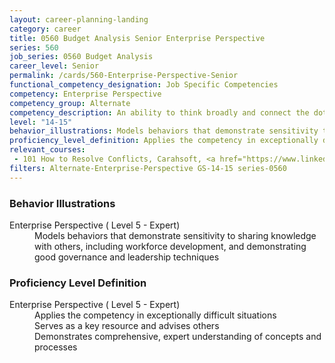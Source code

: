 ```yaml
---
layout: career-planning-landing
category: career
title: 0560 Budget Analysis Senior Enterprise Perspective
series: 560
job_series: 0560 Budget Analysis
career_level: Senior
permalink: /cards/560-Enterprise-Perspective-Senior
functional_competency_designation: Job Specific Competencies
competency: Enterprise Perspective
competency_group: Alternate
competency_description: An ability to think broadly and connect the dots among various aspects of the enterprise 
level: "14-15"
behavior_illustrations: Models behaviors that demonstrate sensitivity to sharing knowledge with others, including workforce development, and demonstrating good governance and leadership techniques
proficiency_level_definition: Applies the competency in exceptionally difficult situations ? Serves as a key resource and advises others ? Demonstrates comprehensive, expert understanding of concepts and processes
relevant_courses: 
 - 101 How to Resolve Conflicts, Carahsoft, <a href="https://www.linkedin.com/learning/how-to-resolve-conflicts">https://www.linkedin.com/learning/how-to-resolve-conflicts</a>
filters: Alternate-Enterprise-Perspective GS-14-15 series-0560
---
```


<div class="desktop:grid-col-6 margin-y-205">
  <div class="border-top-05 bg-white padding-2 shadow-5 height-full members-hover border-1px border-gray-30 border-top-orange radius-lg">
    <h3>Behavior Illustrations</h3>
    <dl class="text-base"><dt>Enterprise Perspective ( Level 5 - Expert)</dt><dd>Models behaviors that demonstrate sensitivity to sharing knowledge with others, including workforce development, and demonstrating good governance and leadership techniques</dd></dl>
  </div>
</div>
<div class="desktop:grid-col-6 margin-y-205">
  <div class="border-top-05 bg-white padding-2 shadow-5 height-full members-hover border-1px border-gray-30 border-top-orange radius-lg">
    <h3>Proficiency Level Definition</h3>
    <dl class="text-base"><dt>Enterprise Perspective ( Level 5 - Expert)</dt><dd>Applies the competency in exceptionally difficult situations </dd><dd> Serves as a key resource and advises others </dd><dd> Demonstrates comprehensive, expert understanding of concepts and processes</dd></dl>
  </div>
</div>